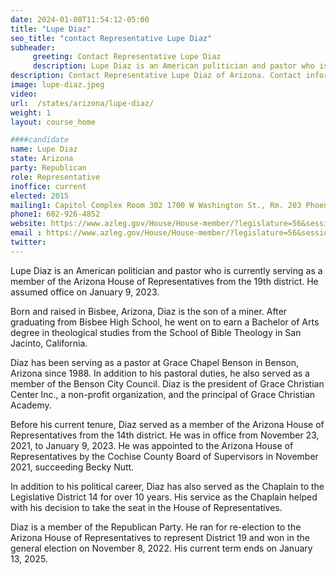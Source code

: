 ```yaml
---
date: 2024-01-08T11:54:12-05:00
title: "Lupe Diaz"
seo_title: "contact Representative Lupe Diaz"
subheader:
     greeting: Contact Representative Lupe Diaz
     description: Lupe Diaz is an American politician and pastor who is currently serving as a member of the Arizona House of Representative from the 19th district. He assumed office on January 9, 2023.
description: Contact Representative Lupe Diaz of Arizona. Contact information for Lupe Diaz includes email address, phone number, and mailing address.
image: lupe-diaz.jpeg
video:
url:  /states/arizona/lupe-diaz/
weight: 1
layout: course_home

####candidate
name: Lupe Diaz
state: Arizona
party: Republican
role: Representative
inoffice: current
elected: 2015
mailing1: Capitol Complex Room 302 1700 W Washington St., Rm. 203 Phoenix, AZ 85007-2890
phone1: 602-926-4852
website: https://www.azleg.gov/House/House-member/?legislature=56&session=128&legislator=2159/
email : https://www.azleg.gov/House/House-member/?legislature=56&session=128&legislator=2159/
twitter:
---
```


Lupe Diaz is an American politician and pastor who is currently serving as a member of the Arizona House of Representatives from the 19th district. He assumed office on January 9, 2023.

Born and raised in Bisbee, Arizona, Diaz is the son of a miner. After graduating from Bisbee High School, he went on to earn a Bachelor of Arts degree in theological studies from the School of Bible Theology in San Jacinto, California.

Diaz has been serving as a pastor at Grace Chapel Benson in Benson, Arizona since 1988. In addition to his pastoral duties, he also served as a member of the Benson City Council. Diaz is the president of Grace Christian Center Inc., a non-profit organization, and the principal of Grace Christian Academy.

Before his current tenure, Diaz served as a member of the Arizona House of Representatives from the 14th district. He was in office from November 23, 2021, to January 9, 2023. He was appointed to the Arizona House of Representatives by the Cochise County Board of Supervisors in November 2021, succeeding Becky Nutt.

In addition to his political career, Diaz has also served as the Chaplain to the Legislative District 14 for over 10 years. His service as the Chaplain helped with his decision to take the seat in the House of Representatives.

Diaz is a member of the Republican Party. He ran for re-election to the Arizona House of Representatives to represent District 19 and won in the general election on November 8, 2022. His current term ends on January 13, 2025.
